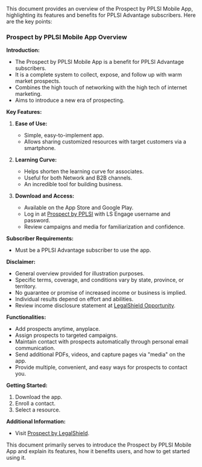 This document provides an overview of the Prospect by PPLSI Mobile App, highlighting its features and benefits for PPLSI Advantage subscribers. Here are the key points:

### Prospect by PPLSI Mobile App Overview

**Introduction:**
- The Prospect by PPLSI Mobile App is a benefit for PPLSI Advantage subscribers.
- It is a complete system to collect, expose, and follow up with warm market prospects.
- Combines the high touch of networking with the high tech of internet marketing.
- Aims to introduce a new era of prospecting.

**Key Features:**
1. **Ease of Use:**
   - Simple, easy-to-implement app.
   - Allows sharing customized resources with target customers via a smartphone.

2. **Learning Curve:**
   - Helps shorten the learning curve for associates.
   - Useful for both Network and B2B channels.
   - An incredible tool for building business.

3. **Download and Access:**
   - Available on the App Store and Google Play.
   - Log in at [Prospect by PPLSI](http://www.prospectbypplsi.com) with LS Engage username and password.
   - Review campaigns and media for familiarization and confidence.

**Subscriber Requirements:**
- Must be a PPLSI Advantage subscriber to use the app.

**Disclaimer:**
- General overview provided for illustration purposes.
- Specific terms, coverage, and conditions vary by state, province, or territory.
- No guarantee or promise of increased income or business is implied.
- Individual results depend on effort and abilities.
- Review income disclosure statement at [LegalShield Opportunity](http://opportunity.legalshield.com).

**Functionalities:**
- Add prospects anytime, anyplace.
- Assign prospects to targeted campaigns.
- Maintain contact with prospects automatically through personal email communication.
- Send additional PDFs, videos, and capture pages via "media" on the app.
- Provide multiple, convenient, and easy ways for prospects to contact you.

**Getting Started:**
1. Download the app.
2. Enroll a contact.
3. Select a resource.

**Additional Information:**
- Visit [Prospect by LegalShield](http://www.prospectbylegalshield.com).

This document primarily serves to introduce the Prospect by PPLSI Mobile App and explain its features, how it benefits users, and how to get started using it.